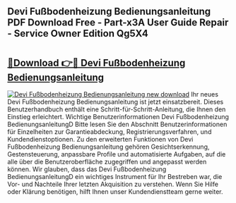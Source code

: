 ## Devi Fußbodenheizung Bedienungsanleitung PDF Download Free - Part-x3A User Guide Repair - Service Owner Edition Qg5X4

# <h2><a href="http://df2ueg1.blite.top/?on=Devi+Fu%c3%9fbodenheizung+Bedienungsanleitung">🔗Download 👉🔴 Devi Fußbodenheizung Bedienungsanleitung</a></h2>

[![Devi Fußbodenheizung Bedienungsanleitung new download](https://i.imgur.com/lujVjoI.png)](http://df2ueg1.blite.top/?on=Devi+Fu%c3%9fbodenheizung+Bedienungsanleitung)
Ihr neues Devi Fußbodenheizung Bedienungsanleitung ist jetzt einsatzbereit. Dieses Benutzerhandbuch enthält eine Schritt-für-Schritt-Anleitung, die Ihnen den Einstieg erleichtert. Wichtige Benutzerinformationen Devi Fußbodenheizung BedienungsanleitungD Bitte lesen Sie den Abschnitt Benutzerinformationen für Einzelheiten zur Garantieabdeckung, Registrierungsverfahren, und Kundendienstoptionen. Zu den erweiterten Funktionen von Devi Fußbodenheizung Bedienungsanleitung gehören Gesichtserkennung, Gestensteuerung, anpassbare Profile und automatisierte Aufgaben, auf die alle über die Benutzeroberfläche zugegriffen und angepasst werden können. Wir glauben, dass das Devi Fußbodenheizung BedienungsanleitungD ein wichtiges Instrument für Ihr Bestreben war, die Vor- und Nachteile Ihrer letzten Akquisition zu verstehen. Wenn Sie Hilfe oder Klärung benötigen, hilft Ihnen unser Kundendienstteam gerne weiter.
